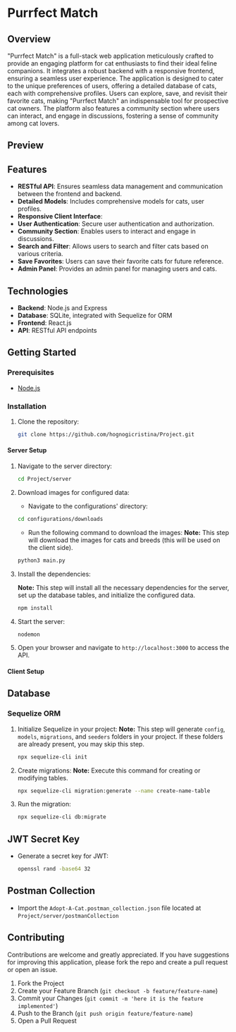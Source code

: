 # Purrfect Match

## Overview

"Purrfect Match" is a full-stack web application meticulously crafted to provide an engaging platform for cat
enthusiasts
to find their ideal feline companions. It integrates a robust backend with a responsive frontend, ensuring a seamless
user experience. The application is designed to cater to the unique preferences of users, offering a detailed database
of cats, each with comprehensive profiles. Users can explore, save, and revisit their favorite cats, making "Purrfect
Match" an indispensable tool for prospective cat owners. The platform also features a community section where users can
interact, and engage in discussions, fostering a sense of community among cat lovers.

## Preview

## Features

- **RESTful API**: Ensures seamless data management and communication between the frontend and backend.
- **Detailed Models**: Includes comprehensive models for cats, user profiles.
- **Responsive Client Interface**:
- **User Authentication**: Secure user authentication and authorization.
- **Community Section**: Enables users to interact and engage in discussions.
- **Search and Filter**: Allows users to search and filter cats based on various criteria.
- **Save Favorites**: Users can save their favorite cats for future reference.
- **Admin Panel**: Provides an admin panel for managing users and cats.

## Technologies

- **Backend**: Node.js and Express
- **Database**: SQLite, integrated with Sequelize for ORM
- **Frontend**: React.js
- **API**: RESTful API endpoints

## Getting Started

### Prerequisites

- [Node.js](https://nodejs.org/en/)

### Installation

1. Clone the repository:
    ```bash
    git clone https://github.com/hognogicristina/Project.git

#### Server Setup

1. Navigate to the server directory:
    ```bash
    cd Project/server

2. Download images for configured data:
    - Navigate to the configurations' directory:
    ```bash
    cd configurations/downloads
   ```
    - Run the following command to download the images:
      **Note:** This step will download the images for cats and breeds (this will be used on the client side).
    ```bash
    python3 main.py

3. Install the dependencies:

   **Note:** This step will install all the necessary dependencies for the server, set up the database tables, and
   initialize the configured data.
    ```bash
    npm install

4. Start the server:
    ```bash
    nodemon

5. Open your browser and navigate to `http://localhost:3000` to access the API.

#### Client Setup

## Database

### Sequelize ORM

1. Initialize Sequelize in your project:
   **Note:** This step will generate `config`, `models`, `migrations`, and `seeders` folders in your project. If these
   folders are already present, you may skip this step.
    ```bash
    npx sequelize-cli init

2. Create migrations:
   **Note:** Execute this command for creating or modifying tables.
    ```bash
    npx sequelize-cli migration:generate --name create-name-table

3. Run the migration:
    ```bash
    npx sequelize-cli db:migrate

## JWT Secret Key

- Generate a secret key for JWT:
    ```bash
    openssl rand -base64 32

## Postman Collection

- Import the `Adopt-A-Cat.postman_collection.json` file located at `Project/server/postmanCollection`

## Contributing

Contributions are welcome and greatly appreciated. If you have suggestions for improving this application, please fork
the repo and create a pull request or open an issue.

1. Fork the Project
2. Create your Feature Branch (`git checkout -b feature/feature-name`)
3. Commit your Changes (`git commit -m 'here it is the feature implemented'`)
4. Push to the Branch (`git push origin feature/feature-name`)
5. Open a Pull Request
